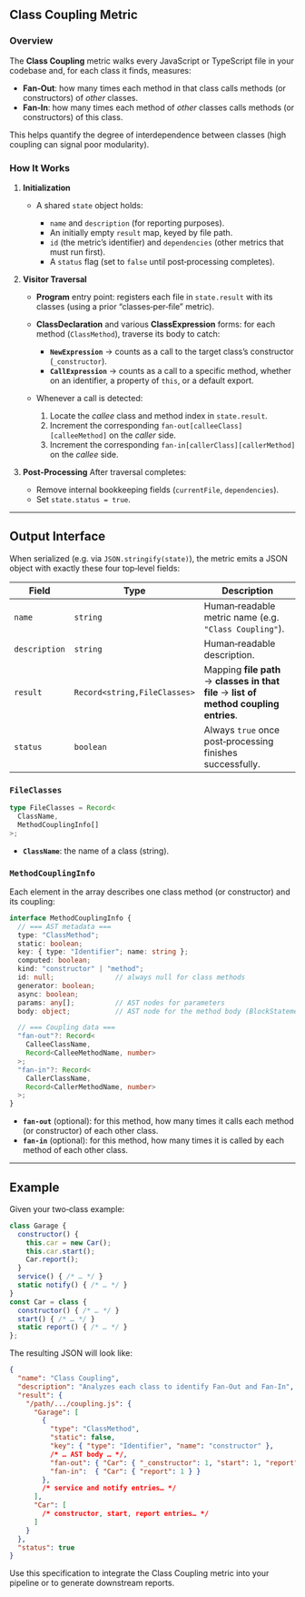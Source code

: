 ## Class Coupling Metric

### Overview

The **Class Coupling** metric walks every JavaScript or TypeScript file in your codebase and, for each class it finds, measures:

* **Fan‑Out**: how many times each method in that class calls methods (or constructors) of *other* classes.
* **Fan‑In**: how many times each method of *other* classes calls methods (or constructors) of this class.

This helps quantify the degree of interdependence between classes (high coupling can signal poor modularity).

### How It Works

1. **Initialization**

    * A shared `state` object holds:

        * `name` and `description` (for reporting purposes).
        * An initially empty `result` map, keyed by file path.
        * `id` (the metric’s identifier) and `dependencies` (other metrics that must run first).
        * A `status` flag (set to `false` until post‑processing completes).

2. **Visitor Traversal**

    * **Program** entry point: registers each file in `state.result` with its classes (using a prior “classes‑per‑file” metric).
    * **ClassDeclaration** and various **ClassExpression** forms: for each method (`ClassMethod`), traverse its body to catch:

        * **`NewExpression`** → counts as a call to the target class’s constructor (`_constructor`).
        * **`CallExpression`** → counts as a call to a specific method, whether on an identifier, a property of `this`, or a default export.
    * Whenever a call is detected:

        1. Locate the *callee* class and method index in `state.result`.
        2. Increment the corresponding `fan‑out[calleeClass][calleeMethod]` on the *caller* side.
        3. Increment the corresponding `fan‑in[callerClass][callerMethod]` on the *callee* side.

3. **Post‑Processing**
   After traversal completes:

    * Remove internal bookkeeping fields (`currentFile`, `dependencies`).
    * Set `state.status = true`.

---

## Output Interface

When serialized (e.g. via `JSON.stringify(state)`), the metric emits a JSON object with exactly these four top‑level fields:

| Field         | Type                         | Description                                                                             |
| ------------- | ---------------------------- | --------------------------------------------------------------------------------------- |
| `name`        | `string`                     | Human‑readable metric name (e.g. `"Class Coupling"`).                                   |
| `description` | `string`                     | Human‑readable description.                                                             |
| `result`      | `Record<string,FileClasses>` | Mapping **file path** → **classes in that file** → **list of method coupling entries**. |
| `status`      | `boolean`                    | Always `true` once post‑processing finishes successfully.                               |

### `FileClasses`

```ts
type FileClasses = Record<
  ClassName,
  MethodCouplingInfo[]
>;
```

* **`ClassName`**: the name of a class (string).

### `MethodCouplingInfo`

Each element in the array describes one class method (or constructor) and its coupling:

```ts
interface MethodCouplingInfo {
  // === AST metadata ===
  type: "ClassMethod";
  static: boolean;
  key: { type: "Identifier"; name: string };
  computed: boolean;
  kind: "constructor" | "method";
  id: null;               // always null for class methods
  generator: boolean;
  async: boolean;
  params: any[];          // AST nodes for parameters
  body: object;           // AST node for the method body (BlockStatement)

  // === Coupling data ===
  "fan-out"?: Record<
    CalleeClassName,
    Record<CalleeMethodName, number>
  >;
  "fan-in"?: Record<
    CallerClassName,
    Record<CallerMethodName, number>
  >;
}
```

* **`fan-out`** (optional): for this method, how many times it calls each method (or constructor) of each other class.
* **`fan-in`** (optional): for this method, how many times it is called by each method of each other class.

---

## Example

Given your two‑class example:

```js
class Garage {
  constructor() {
    this.car = new Car();
    this.car.start();
    Car.report();
  }
  service() { /* … */ }
  static notify() { /* … */ }
}
const Car = class {
  constructor() { /* … */ }
  start() { /* … */ }
  static report() { /* … */ }
};
```

The resulting JSON will look like:

```json
{
  "name": "Class Coupling",
  "description": "Analyzes each class to identify Fan‑Out and Fan‑In",
  "result": {
    "/path/.../coupling.js": {
      "Garage": [
        {
          "type": "ClassMethod",
          "static": false,
          "key": { "type": "Identifier", "name": "constructor" },
          /* … AST body … */,
          "fan-out": { "Car": { "_constructor": 1, "start": 1, "report": 1 } },
          "fan-in":  { "Car": { "report": 1 } }
        },
        /* service and notify entries… */
      ],
      "Car": [
        /* constructor, start, report entries… */
      ]
    }
  },
  "status": true
}
```
Use this specification to integrate the Class Coupling metric into your pipeline or to generate downstream reports.
